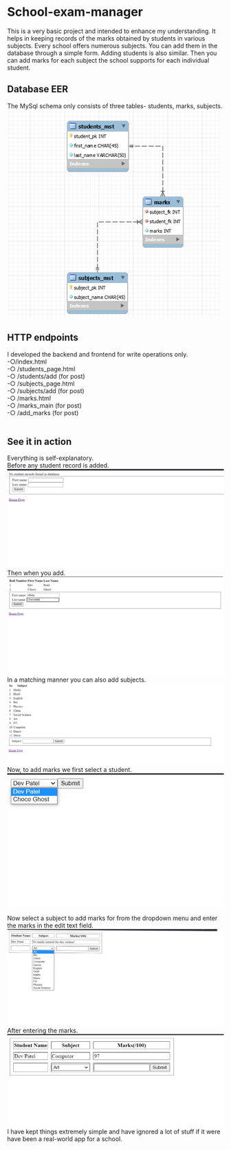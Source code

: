 # School-exam-manager
This is a very basic project and intended to enhance my understanding. It helps in keeping records of the marks obtained by students in various subjects.
Every school offers numerous subjects. You can add them in the database through a simple form.
Adding students is also similar. Then you can add marks for each subject the school supports for each individual student.
## Database EER
The MySql schema only consists of three tables- students, marks, subjects.<br>
<img src="https://github.com/devanujpatel/School-exam-manager/blob/main/images/eer%20diagram%20pic.png"/>
<br>
<h2>HTTP endpoints</h2>
I developed the backend and frontend for write operations only.<br>
    -○/index.html <br>
    -○ /students_page.html<br>
    -○ /students/add (for post)<br>
    -○ /subjects_page.html<br>
    -○ /subjects/add (for post)<br>
    -○ /marks.html<br>
    -○ /marks_main (for post)<br>
    -○ /add_marks (for post)<br>
 <br>
<h2>See it in action</h2>
Everything is self-explanatory.<br>
Before any student record is added.
<img src="https://github.com/devanujpatel/School-exam-manager/blob/main/images/no%20student%20found.png"/>
<br>
Then when you add.
<img src="https://github.com/devanujpatel/School-exam-manager/blob/main/images/adding%20students.png"/>
<br>
In a matching manner you can also add subjects.
<img src="https://github.com/devanujpatel/School-exam-manager/blob/main/images/subjects.png"/>
<br>
Now, to add marks we first select a student.
<img src="https://github.com/devanujpatel/School-exam-manager/blob/main/images/select%20student.png"/>
<br>
<br>
Now select a subject to add marks for from the dropdown menu and enter the marks in the edit text field.
<img src="https://github.com/devanujpatel/School-exam-manager/blob/main/images/add%20marks.png"/>
<br>
After entering the marks.
<img src="https://github.com/devanujpatel/School-exam-manager/blob/main/images/after%20adding%20marks.png"/>
<br>
I have kept things extremely simple and have ignored a lot of stuff if it were have been a real-world app for a school.
